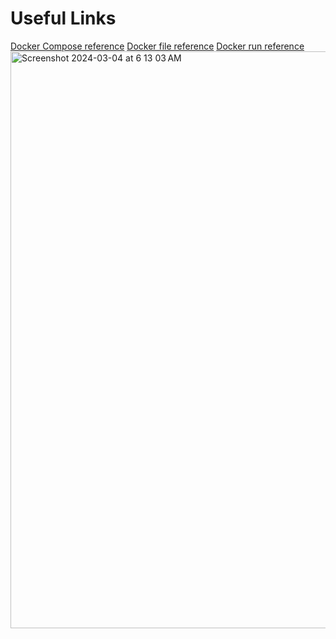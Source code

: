 # Useful Links

[Docker Compose reference](https://docs.docker.com/compose/compose-file/compose-file-v3/)
[Docker file reference](https://docs.docker.com/reference/dockerfile/)
[Docker run reference](https://docs.docker.com/reference/cli/docker/container/run/)
<img width="923" alt="Screenshot 2024-03-04 at 6 13 03 AM" src="https://github.com/jaremavip3/docker-workshop-jaremavip/assets/98175197/834545f7-28c1-440b-8cd2-55e67854b1b7">
